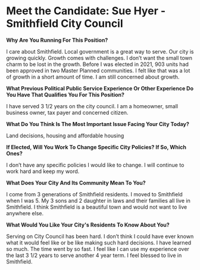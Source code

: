 # Meet the Candidate: Sue Hyer - Smithfield City Council

**Why Are You Running For This Position?**

I care about Smithfield. Local government is a great way to serve. Our city is growing quickly. Growth comes with challenges. I don’t want the small town charm to be lost in the growth. Before I was elected in 2021, 903 units had been approved in two Master Planned communities. I felt like that was a lot of growth in a short amount of time. I am still concerned about growth.

**What Previous Political Public Service Experience Or Other Experience Do You Have That Qualifies You For This Position?**

I have served 3 1/2 years on the city council. I am a homeowner, small business owner, tax payer and concerned citizen.

**What Do You Think Is The Most Important Issue Facing Your City Today?**

Land decisions, housing and affordable housing

**If Elected, Will You Work To Change Specific City Policies? If So, Which Ones?**

I don’t have any specific policies I would like to change. I will continue to work hard and keep my word.

**What Does Your City And Its Community Mean To You?**

I come from 3 generations of Smithfield residents. I moved to Smithfield when I was 5. My 3 sons and 2 daughter in laws and their families all live in Smithfield. I think Smithfield is a beautiful town and would not want to live anywhere else.

**What Would You Like Your City's Residents To Know About You?**

Serving on City Council has been hard. I don’t think I could have ever known what it would feel like or be like making such hard decisions. I have learned so much. The time went by so fast. I feel like I can use my experience over the last 3 1/2 years to serve another 4 year term. I feel blessed to live in Smithfield.
